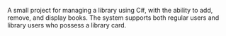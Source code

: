 A small project for managing a library using C#, with the ability to add, remove, and display books. The system supports both regular users and library users who possess a library card.

